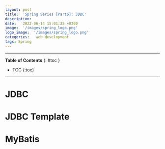 ```yaml
---
layout: post
title:  'Spring Series [Part6]: JDBC'
description: 
date:   2022-06-14 15:01:35 +0300
image:  '/images/spring_logo.png'
logo_image:  '/images/spring_logo.png'
categories:   web_development
tags: Spring
---
```

---

**Table of Contents**
{: #toc }
*  TOC
{:toc}

---

# JDBC

# JDBC Template

# MyBatis